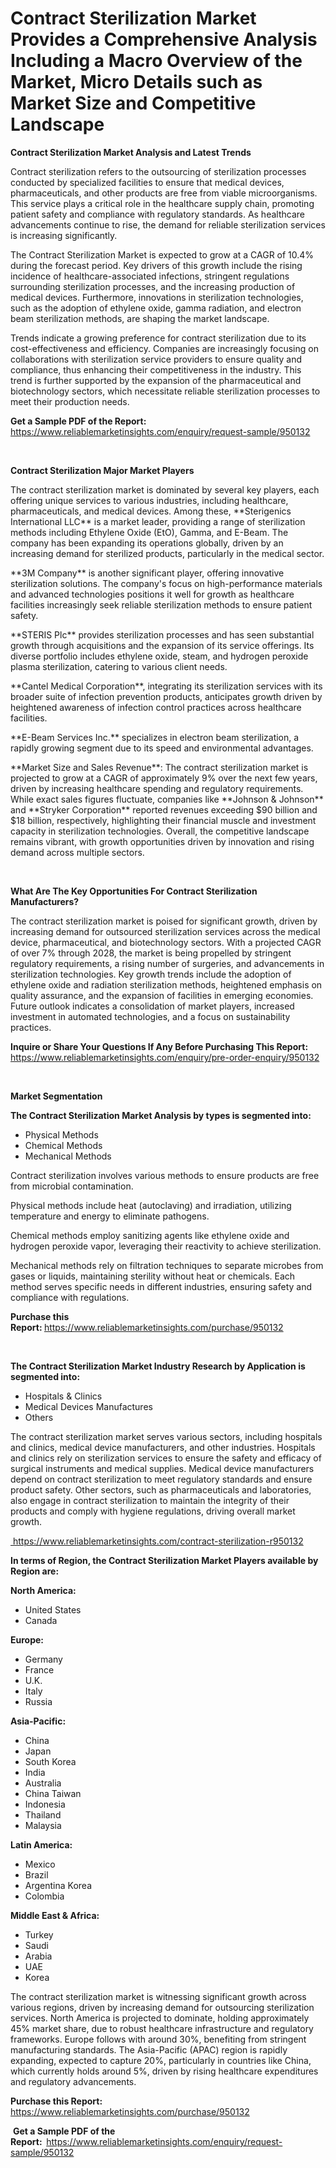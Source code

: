 <p><h1>Contract Sterilization Market Provides a Comprehensive Analysis Including a Macro Overview of the Market, Micro Details such as Market Size and Competitive Landscape</h1></p><p><strong>Contract Sterilization Market Analysis and Latest Trends</strong></p>
<p><p>Contract sterilization refers to the outsourcing of sterilization processes conducted by specialized facilities to ensure that medical devices, pharmaceuticals, and other products are free from viable microorganisms. This service plays a critical role in the healthcare supply chain, promoting patient safety and compliance with regulatory standards. As healthcare advancements continue to rise, the demand for reliable sterilization services is increasing significantly.</p><p>The Contract Sterilization Market is expected to grow at a CAGR of 10.4% during the forecast period. Key drivers of this growth include the rising incidence of healthcare-associated infections, stringent regulations surrounding sterilization processes, and the increasing production of medical devices. Furthermore, innovations in sterilization technologies, such as the adoption of ethylene oxide, gamma radiation, and electron beam sterilization methods, are shaping the market landscape. </p><p>Trends indicate a growing preference for contract sterilization due to its cost-effectiveness and efficiency. Companies are increasingly focusing on collaborations with sterilization service providers to ensure quality and compliance, thus enhancing their competitiveness in the industry. This trend is further supported by the expansion of the pharmaceutical and biotechnology sectors, which necessitate reliable sterilization processes to meet their production needs.</p></p>
<p><strong>Get a Sample PDF of the Report:&nbsp;</strong> <a href="https://www.reliablemarketinsights.com/enquiry/request-sample/950132?utm_campaign=3352&utm_medium=2&utm_source=Github&utm_content=ia&utm_term=16042025&utm_id=contract-sterilization">https://www.reliablemarketinsights.com/enquiry/request-sample/950132</a></p>
<p>&nbsp;</p>
<p><strong>Contract Sterilization Major Market Players</strong></p>
<p><p>The contract sterilization market is dominated by several key players, each offering unique services to various industries, including healthcare, pharmaceuticals, and medical devices. Among these, **Sterigenics International LLC** is a market leader, providing a range of sterilization methods including Ethylene Oxide (EtO), Gamma, and E-Beam. The company has been expanding its operations globally, driven by an increasing demand for sterilized products, particularly in the medical sector. </p><p>**3M Company** is another significant player, offering innovative sterilization solutions. The company's focus on high-performance materials and advanced technologies positions it well for growth as healthcare facilities increasingly seek reliable sterilization methods to ensure patient safety. </p><p>**STERIS Plc** provides sterilization processes and has seen substantial growth through acquisitions and the expansion of its service offerings. Its diverse portfolio includes ethylene oxide, steam, and hydrogen peroxide plasma sterilization, catering to various client needs.</p><p>**Cantel Medical Corporation**, integrating its sterilization services with its broader suite of infection prevention products, anticipates growth driven by heightened awareness of infection control practices across healthcare facilities.</p><p>**E-Beam Services Inc.** specializes in electron beam sterilization, a rapidly growing segment due to its speed and environmental advantages. </p><p>**Market Size and Sales Revenue**: The contract sterilization market is projected to grow at a CAGR of approximately 9% over the next few years, driven by increasing healthcare spending and regulatory requirements. While exact sales figures fluctuate, companies like **Johnson & Johnson** and **Stryker Corporation** reported revenues exceeding $90 billion and $18 billion, respectively, highlighting their financial muscle and investment capacity in sterilization technologies. Overall, the competitive landscape remains vibrant, with growth opportunities driven by innovation and rising demand across multiple sectors.</p></p>
<p>&nbsp;</p>
<p><strong>What Are The Key Opportunities For Contract Sterilization Manufacturers?</strong></p>
<p><p>The contract sterilization market is poised for significant growth, driven by increasing demand for outsourced sterilization services across the medical device, pharmaceutical, and biotechnology sectors. With a projected CAGR of over 7% through 2028, the market is being propelled by stringent regulatory requirements, a rising number of surgeries, and advancements in sterilization technologies. Key growth trends include the adoption of ethylene oxide and radiation sterilization methods, heightened emphasis on quality assurance, and the expansion of facilities in emerging economies. Future outlook indicates a consolidation of market players, increased investment in automated technologies, and a focus on sustainability practices.</p></p>
<p><strong>Inquire or Share Your Questions If Any Before Purchasing This Report:</strong> <a href="https://www.reliablemarketinsights.com/enquiry/pre-order-enquiry/950132?utm_campaign=3352&utm_medium=2&utm_source=Github&utm_content=ia&utm_term=16042025&utm_id=contract-sterilization">https://www.reliablemarketinsights.com/enquiry/pre-order-enquiry/950132</a></p>
<p>&nbsp;</p>
<p><strong>Market Segmentation</strong></p>
<p><strong>The Contract Sterilization Market Analysis by types is segmented into:</strong></p>
<p><ul><li>Physical Methods</li><li>Chemical Methods</li><li>Mechanical Methods</li></ul></p>
<p><p>Contract sterilization involves various methods to ensure products are free from microbial contamination. </p><p>Physical methods include heat (autoclaving) and irradiation, utilizing temperature and energy to eliminate pathogens. </p><p>Chemical methods employ sanitizing agents like ethylene oxide and hydrogen peroxide vapor, leveraging their reactivity to achieve sterilization. </p><p>Mechanical methods rely on filtration techniques to separate microbes from gases or liquids, maintaining sterility without heat or chemicals. Each method serves specific needs in different industries, ensuring safety and compliance with regulations.</p></p>
<p><strong>Purchase this Report:&nbsp;</strong><a href="https://www.reliablemarketinsights.com/purchase/950132?utm_campaign=3352&utm_medium=2&utm_source=Github&utm_content=ia&utm_term=16042025&utm_id=contract-sterilization">https://www.reliablemarketinsights.com/purchase/950132</a></p>
<p>&nbsp;</p>
<p><strong>The Contract Sterilization Market Industry Research by Application is segmented into:</strong></p>
<p><ul><li>Hospitals & Clinics</li><li>Medical Devices Manufactures</li><li>Others</li></ul></p>
<p><p>The contract sterilization market serves various sectors, including hospitals and clinics, medical device manufacturers, and other industries. Hospitals and clinics rely on sterilization services to ensure the safety and efficacy of surgical instruments and medical supplies. Medical device manufacturers depend on contract sterilization to meet regulatory standards and ensure product safety. Other sectors, such as pharmaceuticals and laboratories, also engage in contract sterilization to maintain the integrity of their products and comply with hygiene regulations, driving overall market growth.</p></p>
<p><a href="https://www.reliablemarketinsights.com/contract-sterilization-r950132?utm_campaign=3352&utm_medium=2&utm_source=Github&utm_content=ia&utm_term=16042025&utm_id=contract-sterilization">&nbsp;https://www.reliablemarketinsights.com/contract-sterilization-r950132</a></p>
<p><strong>In terms of Region, the Contract Sterilization Market Players available by Region are:</strong></p>
<p>
    <p> <strong> North America: </strong>
        <ul>
            <li>United States</li>
            <li>Canada</li>
        </ul>
        </p> 
    <p> <strong> Europe: </strong>
        <ul>
            <li>Germany</li>
            <li>France</li>
            <li>U.K.</li>
            <li>Italy</li>
            <li>Russia</li>
        </ul>
        </p> 
    <p> <strong> Asia-Pacific: </strong>
        <ul>
            <li>China</li>
            <li>Japan</li>
            <li>South Korea</li>
            <li>India</li>
            <li>Australia</li>
            <li>China Taiwan</li>
            <li>Indonesia</li>
            <li>Thailand</li>
            <li>Malaysia</li>
        </ul>
        </p> 
    <p> <strong> Latin America: </strong>
        <ul>
            <li>Mexico</li>
            <li>Brazil</li>
            <li>Argentina Korea</li>
            <li>Colombia</li>
        </ul>
        </p> 
    <p> <strong> Middle East & Africa: </strong>
        <ul>
            <li>Turkey</li>
            <li>Saudi</li>
            <li>Arabia</li>
            <li>UAE</li>
            <li>Korea</li>
        </ul>
    </p>
    </p>
<p><p>The contract sterilization market is witnessing significant growth across various regions, driven by increasing demand for outsourcing sterilization services. North America is projected to dominate, holding approximately 45% market share, due to robust healthcare infrastructure and regulatory frameworks. Europe follows with around 30%, benefiting from stringent manufacturing standards. The Asia-Pacific (APAC) region is rapidly expanding, expected to capture 20%, particularly in countries like China, which currently holds around 5%, driven by rising healthcare expenditures and regulatory advancements.</p></p>
<p><strong>Purchase this Report: </strong><a href="https://www.reliablemarketinsights.com/purchase/950132?utm_campaign=3352&utm_medium=2&utm_source=Github&utm_content=ia&utm_term=16042025&utm_id=contract-sterilization">https://www.reliablemarketinsights.com/purchase/950132</a></p>
<p>&nbsp;<strong>Get a Sample PDF of the Report:&nbsp;&nbsp;</strong><a href="https://www.reliablemarketinsights.com/enquiry/request-sample/950132?utm_campaign=3352&utm_medium=2&utm_source=Github&utm_content=ia&utm_term=16042025&utm_id=contract-sterilization">https://www.reliablemarketinsights.com/enquiry/request-sample/950132</a></p>
<p><strong></strong></p>
<p><p></p><p></p><p></p></p>